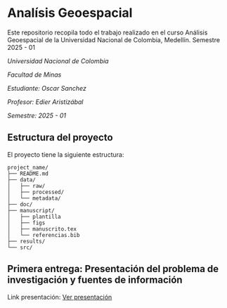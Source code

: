 # **Analísis Geoespacial**

Este repositorio recopila todo el trabajo realizado en el curso Análisis Geoespacial de la Universidad Nacional de Colombia, Medellín. Semestre 2025 - 01


*Universidad Nacional de Colombia*

*Facultad de Minas*

*Estudiante: Oscar Sanchez*

*Profesor: Edier Aristizábal*

*Semestre: 2025 - 01*


## Estructura del proyecto

El proyecto tiene la siguiente estructura:
```shell
project_name/
├── README.md
├── data/
│   ├── raw/ 
│   ├── processed/     
│   └── metadata/
├── doc/
├── manuscript/
│   ├── plantilla
│   ├── figs
│   ├── manuscrito.tex
│   └── referencias.bib
├── results/
└── src/
```

## Primera entrega: Presentación del problema de investigación y fuentes de información


Link presentación: [Ver presentación](https://docs.google.com/presentation/d/1I2pw2M6nYXUw8yb6lBQCMYNHlkb5azJrH6cFbYieZGE/edit?usp=sharing)
